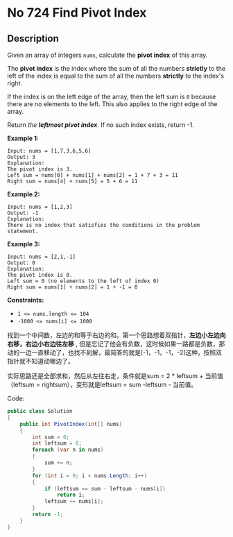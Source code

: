 # No 724 Find Pivot Index

## Description

Given an array of integers `nums`, calculate the **pivot index** of this array.

The **pivot index** is the index where the sum of all the numbers **strictly** to the left of the index is equal to the sum of all the numbers **strictly** to the index's right.

If the index is on the left edge of the array, then the left sum is `0` because there are no elements to the left. This also applies to the right edge of the array.

Return *the **leftmost pivot index***. If no such index exists, return -1.

 

**Example 1:**

```
Input: nums = [1,7,3,6,5,6]
Output: 3
Explanation:
The pivot index is 3.
Left sum = nums[0] + nums[1] + nums[2] = 1 + 7 + 3 = 11
Right sum = nums[4] + nums[5] = 5 + 6 = 11
```

**Example 2:**

```
Input: nums = [1,2,3]
Output: -1
Explanation:
There is no index that satisfies the conditions in the problem statement.
```

**Example 3:**

```
Input: nums = [2,1,-1]
Output: 0
Explanation:
The pivot index is 0.
Left sum = 0 (no elements to the left of index 0)
Right sum = nums[1] + nums[2] = 1 + -1 = 0
```

 

**Constraints:**

- `1 <= nums.length <= 104`
- `-1000 <= nums[i] <= 1000`



找到一个中间数，左边的和等于右边的和。第一个思路想着双指针，**左边小左边向右移，右边小右边往左移** , 但是忘记了他会有负数，这时候如果一路都是负数，那动的一边一直移动了，也找不到解，最简答的就是[-1，-1，-1，-2]这种，按照双指针就不知道动哪边了。



实际思路还是全部求和，然后从左往右走，条件就是sum = 2 * leftsum + 当前值（leftsum = rightsum），变形就是leftsum = sum -leftsum - 当前值。

Code:

```c#
public class Solution
{
    public int PivotIndex(int[] nums)
    {
        int sum = 0;
        int leftsum = 0;
        foreach (var n in nums)
        {
            sum += n;
        }
        for (int i = 0; i < nums.Length; i++)
        {
            if (leftsum == sum - leftsum - nums[i])
                return i;
            leftsum += nums[i];
        }
        return -1;
    }
}
```

